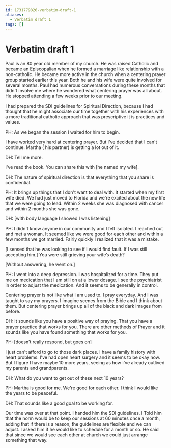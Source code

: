 ```yaml
---
id: 1731779826-verbatim-draft-1
aliases:
  - Verbatim draft 1
tags: []
---
```


# Verbatim draft 1

Paul is an 80 year old member of my church. He was raised Catholic and became an Episcopalian when he formed a marriage like relationship with a non-catholic. He became more active in the church when a centering prayer group started earlier this year. Both he and his wife were quite involved for several months. Paul had numerous conversations during these months that didn't involve me where he wondered what centering prayer was all about. He stopped attending a few weeks prior to our meeting.

I had prepared the SDI guidelines for Spiritual Direction, because I had thought that he might associate our time together with his experiences with a more traditional catholic approach that was prescriptive it is practices and values.

PH: As we began the session I waited for him to begin.

I have worked very hard at centering prayer. But I've decided that I can't continue. Martha ( his partner) is getting a lot out of it.

DH: Tell me more.

I've read the book. You can share this with [he named my wife].

DH: The nature of spiritual direction is that everything that you share is confidential.

PH: It brings up things that I don't want to deal with. It started when my first wife died. We had just moved to Florida and we're excited about the new life that we were going to lead. Within 2 weeks she was diagnosed with cancer and within 2 months she was gone.

DH: [with body language I showed I was listening]

PH: I didn't know anyone in our community and I felt isolated. I reached out and met a woman. It seemed like we were good for each other and within a few months we got married. Fairly quickly I realized that it was a mistake.

[I sensed that he was looking to see if I would find fault. If I was still accepting him.] You were still grieving your wife’s death?

[Without answering, he went on.]

PH: I went into a deep depression. I was hospitalized for a time. They put me on medication that I am still on at a lower dosage. I see the psychiatrist in order to adjust the medication. And it seems to be generally in control.

Centering prayer is not like what I am used to. I pray everyday. And I was taught to say my prayers. I imagine scenes from the Bible and I think about them. But centering prayer brings up all of the black and dark images from before.

DH: It sounds like you have a positive way of praying. That you have a prayer practice that works for you. There are other methods of Prayer and it sounds like you have found something that works for you.

PH: [doesn’t really respond, but goes on]

I just can't afford to go to those dark places. I have a family history with heart problems. I've had open heart surgery and it seems to be okay now. But I figure I have maybe 10 more years, seeing as how I've already outlived my parents and grandparents.

DH: What do you want to get out of these next 10 years?

PH: Martha is good for me. We're good for each other. I think I would like the years to be peaceful.

DH: That sounds like a good goal to be working for.

Our time was over at that point. I handed him the SDI guidelines. I Told him that the norm would be to keep our sessions at 60 minutes once a month, adding that if there is a reason, the guidelines are flexible and we can adjust. I asked him if he would like to schedule for a month or so. He said that since we would see each other at church we could just arrange something that way.
